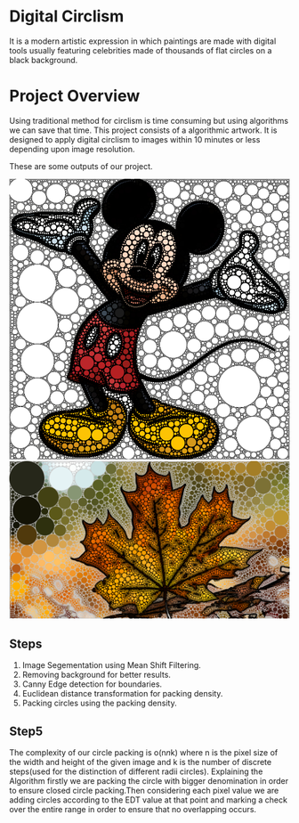 # Digital Circlism
It is a modern artistic expression in which paintings are made with digital tools usually featuring celebrities made of thousands of flat circles on a black background.
# Project Overview
Using traditional method for circlism is time consuming but using algorithms we can save that time.
This project consists of a algorithmic artwork. It is designed to apply digital circlism to images within 10 minutes or less depending upon image resolution.

These are some outputs of our project.

<img src="./out7.png">
<img src="./leaf-out.png">

## Steps
1. Image Segementation using Mean Shift Filtering.
2. Removing background for better results.
3. Canny Edge detection for boundaries.
4. Euclidean distance transformation for packing density.
5. Packing circles using the packing density.

## Step5
The complexity of our circle packing is o(n*n*k) where n is the pixel size of the width and height of the given image and k is the number of discrete steps(used for the distinction of different radii circles). Explaining the Algorithm firstly we are packing the circle with bigger denomination in order to ensure closed circle packing.Then considering each pixel value we are adding circles according to the EDT value at that point and marking a check over the entire range in order to ensure that no overlapping occurs.



